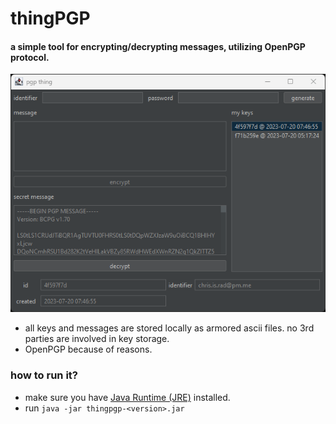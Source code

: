 # thingPGP

#### a simple tool for encrypting/decrypting messages, utilizing OpenPGP protocol.

![screenshot of thingpgp.](https://github.com/mintaka5/thingpgp/blob/main/stuff/images/screenshot.png?raw=true "screeenshot")

* all keys and messages are stored locally as armored ascii files. no 3rd parties are involved in key storage.
* OpenPGP because of reasons.

### how to run it?
* make sure you have [Java Runtime (JRE)](https://adoptium.net/temurin/releases/) installed.
* run `java -jar thingpgp-<version>.jar`